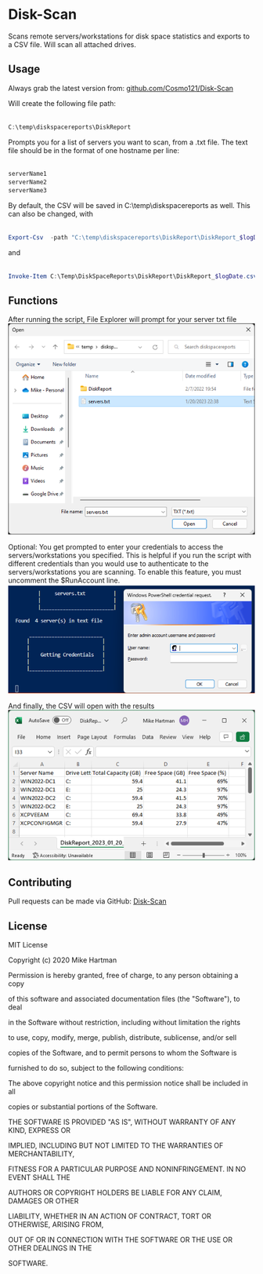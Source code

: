 
# Disk-Scan

  

Scans remote servers/workstations for disk space statistics and exports to a CSV file. Will scan all attached drives.

  
  

## Usage

  

Always grab the latest version from: [github.com/Cosmo121/Disk-Scan](https://github.com/Cosmo121/Disk-Scan)

  

Will create the following file path:

```PowerShell

C:\temp\diskspacereports\DiskReport

```

Prompts you for a list of servers you want to scan, from a .txt file. The text file should be in the format of one hostname per line:

```PowerShell

serverName1
serverName2
serverName3

```

  

By default, the CSV will be saved in C:\temp\diskspacereports as well. This can also be changed, with

  

```PowerShell

Export-Csv  -path "C:\temp\diskspacereports\DiskReport\DiskReport_$logDate.csv"

```

and

```PowerShell

Invoke-Item C:\Temp\DiskSpaceReports\DiskReport\DiskReport_$logDate.csv

```

## Functions
After running the script, File Explorer will prompt for your server txt file
![file_expolorer_prompt](/docs/file_expolorer_prompt.png "Prompt for txt file")

Optional: You get prompted to enter your credentials to access the servers/workstations you specified. This is helpful if you run the script with different credentials than you would use to authenticate to the servers/workstations you are scanning. To enable this feature, you must uncomment the $RunAccount line.
![cred_prompt](/docs/cred_prompt.png "Prompt for credentials")

And finally, the CSV will open with the results
![csv_export](/docs/csv_export.png "CSV results")
  

## Contributing

Pull requests can be made via GitHub: [Disk-Scan](https://github.com/Cosmo121/Disk-Scan)

  

## License

MIT License

  

Copyright (c) 2020 Mike Hartman

  

Permission is hereby granted, free of charge, to any person obtaining a copy

of this software and associated documentation files (the "Software"), to deal

in the Software without restriction, including without limitation the rights

to use, copy, modify, merge, publish, distribute, sublicense, and/or sell

copies of the Software, and to permit persons to whom the Software is

furnished to do so, subject to the following conditions:

  

The above copyright notice and this permission notice shall be included in all

copies or substantial portions of the Software.

  

THE SOFTWARE IS PROVIDED "AS IS", WITHOUT WARRANTY OF ANY KIND, EXPRESS OR

IMPLIED, INCLUDING BUT NOT LIMITED TO THE WARRANTIES OF MERCHANTABILITY,

FITNESS FOR A PARTICULAR PURPOSE AND NONINFRINGEMENT. IN NO EVENT SHALL THE

AUTHORS OR COPYRIGHT HOLDERS BE LIABLE FOR ANY CLAIM, DAMAGES OR OTHER

LIABILITY, WHETHER IN AN ACTION OF CONTRACT, TORT OR OTHERWISE, ARISING FROM,

OUT OF OR IN CONNECTION WITH THE SOFTWARE OR THE USE OR OTHER DEALINGS IN THE

SOFTWARE.